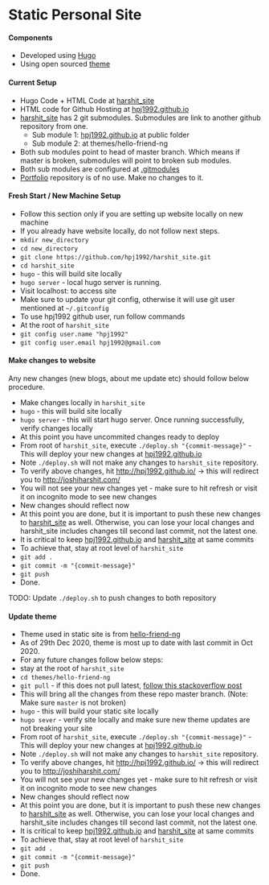 # Static Personal Site

#### Components
- Developed using [Hugo](https://gohugo.io/)
- Using open sourced [theme](https://github.com/rhazdon/hugo-theme-hello-friend-ng)

#### Current Setup
- Hugo Code + HTML Code at [harshit_site](https://github.com/hpj1992/harshit_site)
- HTML code for Github Hosting at [hpj1992.github.io](https://github.com/hpj1992/hpj1992.github.io)
- [harshit_site](https://github.com/hpj1992/harshit_site) has 2 git submodules. Submodules are link to another github repository from one. 
  - Sub module 1: [hpj1992.github.io](https://github.com/hpj1992/hpj1992.github.io) at public folder
  - Sub module 2: [](https://github.com/rhazdon/hugo-theme-hello-friend-ng) at themes/hello-friend-ng
- Both sub modules point to head of master branch. Which means if master is broken, submodules will point to broken sub modules.
- Both sub modules are configured at [.gitmodules](https://github.com/hpj1992/harshit_site/blob/master/.gitmodules)
- [Portfolio](https://github.com/hpj1992/Portfolio) repository is of no use. Make no changes to it.

#### Fresh Start / New Machine Setup
- Follow this section only if you are setting up website locally on new machine
- If you already have website locally, do not follow next steps.
- `mkdir new_directory`
- `cd new_directory`
- `git clone https://github.com/hpj1992/harshit_site.git` 
- `cd harshit_site`
- `hugo` - this will build site locally
- `hugo server` - local hugo server is running. 
- Visit localhost:<port> to access site
- Make sure to update your git config, otherwise it will use git user mentioned at `~/.gitconfig`
- To use hpj1992 github user, run follow commands
- At the root of `harshit_site`
- `git config user.name "hpj1992"`
- `git config user.email hpj1992@gmail.com`

#### Make changes to website
Any new changes (new blogs, about me update etc) should follow below procedure.
- Make changes locally in `harshit_site` 
- `hugo` - this will build site locally
- `hugo server` - this will start hugo server. Once running successfully, verify changes locally
- At this point you have uncommited changes ready to deploy
- From root of `harshit_site`, execute `./deploy.sh "{commit-message}"`  - This will deploy your new changes at [hpj1992.github.io](https://github.com/hpj1992/hpj1992.github.io)
- Note `./deploy.sh` will not make any changes to `harshit_site` repository.
- To verify above changes, hit http://hpj1992.github.io/ -> this will redirect you to http://joshiharshit.com/ 
- You will not see your new changes yet - make sure to hit refresh or visit it on incognito mode to see new changes
- New changes should reflect now
- At this point you are done, but it is important to push these new changes to [harshit_site](https://github.com/hpj1992/harshit_site) as well. Otherwise, you can lose your local changes and harshit_site includes changes till second last commit, not the latest one.
- It is critical to keep [hpj1992.github.io](https://github.com/hpj1992/hpj1992.github.io) and [harshit_site](https://github.com/hpj1992/harshit_site) at same commits
- To achieve that, stay at root level of `harshit_site`
- `git add .` 
- `git commit -m "{commit-message}"`
- `git push` 
- Done.

TODO: Update `./deploy.sh` to push changes to both repository

#### Update theme
- Theme used in static site is from [hello-friend-ng](https://github.com/rhazdon/hugo-theme-hello-friend-ng)
- As of 29th Dec 2020, theme is most up to date with last commit in Oct 2020.
- For any future changes follow below steps:
- stay at the root of `harshit_site` 
- `cd themes/hello-friend-ng`
- `git pull` - if this does not pull latest, [follow this stackoverflow post](https://stackoverflow.com/questions/5828324/update-git-submodule-to-latest-commit-on-origin)
- This will bring all the changes from these repo master branch. (Note: Make sure `master` is not broken)
- `hugo` - this will build your static site locally
- `hugo sever` - verify site locally and make sure new theme updates are not breaking your site
- From root of `harshit_site`, execute `./deploy.sh "{commit-message}"`  - This will deploy your new changes at [hpj1992.github.io](https://github.com/hpj1992/hpj1992.github.io)
- Note `./deploy.sh` will not make any changes to `harshit_site` repository.
- To verify above changes, hit http://hpj1992.github.io/ -> this will redirect you to http://joshiharshit.com/ 
- You will not see your new changes yet - make sure to hit refresh or visit it on incognito mode to see new changes
- New changes should reflect now
- At this point you are done, but it is important to push these new changes to [harshit_site](https://github.com/hpj1992/harshit_site) as well. Otherwise, you can lose your local changes and harshit_site includes changes till second last commit, not the latest one.
- It is critical to keep [hpj1992.github.io](https://github.com/hpj1992/hpj1992.github.io) and [harshit_site](https://github.com/hpj1992/harshit_site) at same commits
- To achieve that, stay at root level of `harshit_site`
- `git add .` 
- `git commit -m "{commit-message}"`
- `git push` 
- Done.